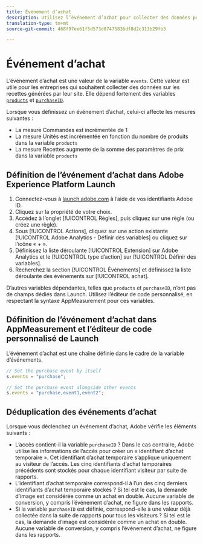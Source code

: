 ```yaml
---
title: Événement d’achat
description: Utilisez l’événement d’achat pour collecter des données pour les mesures Commandes, Unités et Recettes.
translation-type: tm+mt
source-git-commit: 468f97ee61f5d573d07475836df8d2c313b29fb3

---
```



# Événement d’achat

L’événement d’achat est une valeur de la variable `events`. Cette valeur est utile pour les entreprises qui souhaitent collecter des données sur les recettes générées par leur site. Elle dépend fortement des variables [`products`](../products.md) et [`purchaseID`](../purchaseid.md).

Lorsque vous définissez un événement d’achat, celui-ci affecte les mesures suivantes :

* La mesure Commandes est incrémentée de 1
* La mesure Unités est incrémentée en fonction du nombre de produits dans la variable `products`
* La mesure Recettes augmente de la somme des paramètres de prix dans la variable `products`

## Définition de l’événement d’achat dans Adobe Experience Platform Launch

1. Connectez-vous à [launch.adobe.com](https://launch.adobe.com) à l’aide de vos identifiants Adobe ID.
2. Cliquez sur la propriété de votre choix.
3. Accédez à l’onglet [!UICONTROL Règles], puis cliquez sur une règle (ou créez une règle).
4. Sous [!UICONTROL Actions], cliquez sur une action existante [!UICONTROL Adobe Analytics - Définir des variables] ou cliquez sur l’icône « + ».
5. Définissez la liste déroulante [!UICONTROL Extension] sur Adobe Analytics et le [!UICONTROL type d’action] sur [!UICONTROL Définir des variables].
6. Recherchez la section [!UICONTROL Événements] et définissez la liste déroulante des événements sur [!UICONTROL achat].

D’autres variables dépendantes, telles que `products` et `purchaseID`, n’ont pas de champs dédiés dans Launch. Utilisez l’éditeur de code personnalisé, en respectant la syntaxe AppMeasurement pour ces variables.

## Définition de l’événement d’achat dans AppMeasurement et l’éditeur de code personnalisé de Launch

L’événement d’achat est une chaîne définie dans le cadre de la variable d’événements.

```js
// Set the purchase event by itself
s.events = "purchase";

// Set the purchase event alongside other events
s.events = "purchase,event1,event2";
```

## Déduplication des événements d’achat

Lorsque vous déclenchez un événement d’achat, Adobe vérifie les éléments suivants :

* L’accès contient-il la variable `purchaseID` ? Dans le cas contraire, Adobe utilise les informations de l’accès pour créer un « identifiant d’achat temporaire ». Cet identifiant d’achat temporaire s’applique uniquement au visiteur de l’accès. Les cinq identifiants d’achat temporaires précédents sont stockés pour chaque identifiant visiteur par suite de rapports.
* L’identifiant d’achat temporaire correspond-il à l’un des cinq derniers identifiants d’achat temporaire stockés ? Si tel est le cas, la demande d’image est considérée comme un achat en double. Aucune variable de conversion, y compris l’événement d’achat, ne figure dans les rapports.
* Si la variable `purchaseID` est définie, correspond-elle à une valeur déjà collectée dans la suite de rapports pour tous les visiteurs ? Si tel est le cas, la demande d’image est considérée comme un achat en double. Aucune variable de conversion, y compris l’événement d’achat, ne figure dans les rapports.
